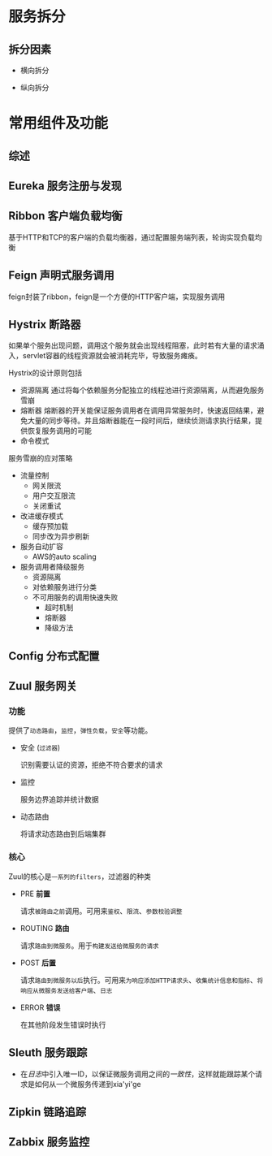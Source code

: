 # 服务拆分

## 拆分因素

+ 横向拆分

+ 纵向拆分

# 常用组件及功能

## 综述

## Eureka **服务注册与发现**

## Ribbon **客户端负载均衡**

基于HTTP和TCP的客户端的负载均衡器，通过配置服务端列表，轮询实现负载均衡

## Feign **声明式服务调用**

feign封装了ribbon，feign是一个方便的HTTP客户端，实现服务调用

## Hystrix **断路器**

如果单个服务出现问题，调用这个服务就会出现线程阻塞，此时若有大量的请求涌入，servlet容器的线程资源就会被消耗完毕，导致服务瘫痪。

Hystrix的设计原则包括
  + 资源隔离
    通过将每个依赖服务分配独立的线程池进行资源隔离，从而避免服务雪崩
  + 熔断器
    熔断器的开关能保证服务调用者在调用异常服务时，快速返回结果，避免大量的同步等待。并且熔断器能在一段时间后，继续侦测请求执行结果，提供恢复服务调用的可能
  + 命令模式

服务雪崩的应对策略
  + 流量控制
    + 网关限流
    + 用户交互限流
    + 关闭重试
  + 改进缓存模式
    + 缓存预加载
    + 同步改为异步刷新
  + 服务自动扩容
    + AWS的auto scaling
  + 服务调用者降级服务
    + 资源隔离
    + 对依赖服务进行分类
    + 不可用服务的调用快速失败
      + 超时机制
      + 熔断器
      + 降级方法

## Config **分布式配置**

## Zuul **服务网关**

### 功能

提供了`动态路由`，`监控`，`弹性负载`，`安全`等功能。

+ 安全 (`过滤器`)

  识别需要认证的资源，拒绝不符合要求的请求

+ 监控

  服务边界追踪并统计数据

+ 动态路由

  将请求动态路由到后端集群

### 核心

Zuul的核心是`一系列的filters`，过滤器的种类

+ PRE **前置**

  请求`被路由之前`调用。可用来`鉴权`、`限流`、`参数校验调整`

+ ROUTING **路由**

  请求`路由到微服务`。用于`构建发送给微服务的请求`

+ POST **后置**

  请求`路由到微服务以后`执行。可用来`为响应添加HTTP请求头`、`收集统计信息和指标`、`将响应从微服务发送给客户端`、`日志`

+ ERROR **错误**

  在其他阶段发生错误时执行

## Sleuth **服务跟踪**

+ 在*日志*中引入唯一ID，以保证微服务调用之间的*一致性*，这样就能跟踪某个请求是如何从一个微服务传递到xia'yi'ge



## Zipkin **链路追踪**

## Zabbix **服务监控**

